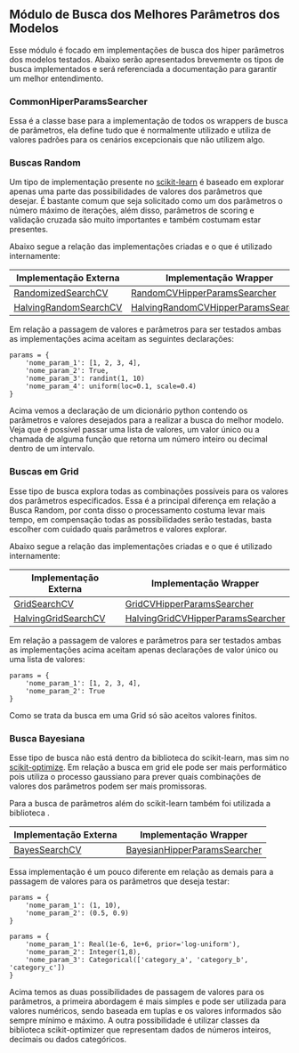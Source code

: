 ## Módulo de Busca dos Melhores Parâmetros dos Modelos

Esse módulo é focado em implementações de busca dos hiper parâmetros dos modelos testados.
Abaixo serão apresentados brevemente os tipos de busca implementados e será referenciada a documentação
para garantir um melhor entendimento.

### CommonHiperParamsSearcher

Essa é a classe base para a implementação de todos os wrappers de busca de parâmetros,
ela define tudo que é normalmente utilizado e utiliza de valores padrões para os cenários
excepcionais que não utilizem algo.

### Buscas Random

Um tipo de implementação presente no [scikit-learn](https://scikit-learn.org/stable/)
é baseado em explorar apenas uma parte das possibilidades de valores dos parâmetros que
desejar. É bastante comum que seja solicitado como um dos parâmetros o número máximo de 
iterações, além disso, parâmetros de scoring e validação cruzada são muito importantes
e também costumam estar presentes.

Abaixo segue a relação das implementações criadas e o que é utilizado internamente: 

| Implementação Externa                          | Implementação Wrapper                                                                                                                                      | 
|------------------------------------------------|------------------------------------------------------------------------------------------------------------------------------------------------------------|
| [RandomizedSearchCV]()                         | [RandomCVHipperParamsSearcher](https://github.com/nikolasluiz123/MLModelTunner/blob/master/scikit_learn/hiper_params_search/random_searcher.py#L10)        | 
| [HalvingRandomSearchCV]()                      | [HalvingRandomCVHipperParamsSearcher](https://github.com/nikolasluiz123/MLModelTunner/blob/master/scikit_learn/hiper_params_search/random_searcher.py#L34) |

Em relação a passagem de valores e parâmetros para ser testados ambas as implementações
acima aceitam as seguintes declarações:

```
params = {
    'nome_param_1': [1, 2, 3, 4], 
    'nome_param_2': True,
    'nome_param_3': randint(1, 10)
    'nome_param_4': uniform(loc=0.1, scale=0.4)
}
```

Acima vemos a declaração de um dicionário python contendo os parâmetros e valores desejados
para a realizar a busca do melhor modelo. Veja que é possível passar uma lista de valores,
um valor único ou a chamada de alguma função que retorna um número inteiro ou decimal dentro
de um intervalo.

### Buscas em Grid

Esse tipo de busca explora todas as combinações possíveis para os valores dos parâmetros especificados.
Essa é a principal diferença em relação a Busca Random, por conta disso o processamento costuma
levar mais tempo, em compensação todas as possibilidades serão testadas, basta escolher com cuidado
quais parâmetros e valores explorar.

Abaixo segue a relação das implementações criadas e o que é utilizado internamente:

| Implementação Externa                          | Implementação Wrapper                                                                                                                                  | 
|------------------------------------------------|--------------------------------------------------------------------------------------------------------------------------------------------------------|
| [GridSearchCV]()                               | [GridCVHipperParamsSearcher](https://github.com/nikolasluiz123/MLModelTunner/blob/master/scikit_learn/hiper_params_search/grid_searcher.py#L8)         | 
| [HalvingGridSearchCV]()                        | [HalvingGridCVHipperParamsSearcher](https://github.com/nikolasluiz123/MLModelTunner/blob/master/scikit_learn/hiper_params_search/grid_searcher.py#L29) |

Em relação a passagem de valores e parâmetros para ser testados ambas as implementações
acima aceitam apenas declarações de valor único ou uma lista de valores:

```
params = {
    'nome_param_1': [1, 2, 3, 4], 
    'nome_param_2': True
}
```

Como se trata da busca em uma Grid só são aceitos valores finitos.

### Busca Bayesiana

Esse tipo de busca não está dentro da biblioteca do scikit-learn, mas sim no [scikit-optimize](https://scikit-optimize.github.io/stable/).
Em relação a busca em grid ele pode ser mais performático pois utiliza o processo gaussiano
para prever quais combinações de valores dos parâmetros podem ser mais promissoras.

Para a busca de parâmetros além do scikit-learn também foi utilizada a biblioteca .

| Implementação Externa                          | Implementação Wrapper                                                                                                                              | 
|------------------------------------------------|----------------------------------------------------------------------------------------------------------------------------------------------------|
| [BayesSearchCV]()                              | [BayesianHipperParamsSearcher](https://github.com/nikolasluiz123/MLModelTunner/blob/master/scikit_learn/hiper_params_search/bayesian_search.py#L8) |

Essa implementação é um pouco diferente em relação as demais para a passagem de valores
para os parâmetros que deseja testar:

```
params = {
    'nome_param_1': (1, 10), 
    'nome_param_2': (0.5, 0.9)
}
```

```
params = {
    'nome_param_1': Real(1e-6, 1e+6, prior='log-uniform'), 
    'nome_param_2': Integer(1,8),
    'nome_param_3': Categorical(['category_a', 'category_b', 'category_c'])
}
```

Acima temos as duas possibilidades de passagem de valores para os parâmetros, a primeira
abordagem é mais simples e pode ser utilizada para valores numéricos, sendo baseada em
tuplas e os valores informados são sempre mínimo e máximo. A outra possibilidade é utilizar
classes da biblioteca scikit-optimizer que representam dados de números inteiros, decimais ou dados categóricos.
